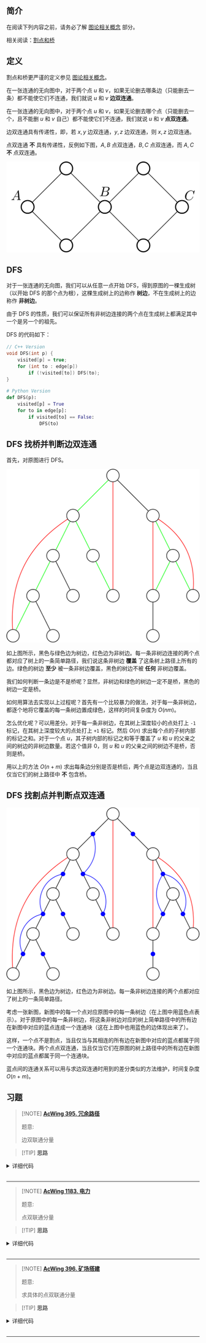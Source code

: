 ## 简介

在阅读下列内容之前，请务必了解 [图论相关概念](./concept.md) 部分。

相关阅读：[割点和桥](./cut.md)

## 定义

割点和桥更严谨的定义参见 [图论相关概念](./concept.md)。

在一张连通的无向图中，对于两个点 $u$ 和 $v$，如果无论删去哪条边（只能删去一条）都不能使它们不连通，我们就说 $u$ 和 $v$  **边双连通**。

在一张连通的无向图中，对于两个点 $u$ 和 $v$，如果无论删去哪个点（只能删去一个，且不能删 $u$ 和 $v$ 自己）都不能使它们不连通，我们就说 $u$ 和 $v$  **点双连通**。

边双连通具有传递性，即，若 $x,y$ 边双连通，$y,z$ 边双连通，则 $x,z$ 边双连通。

点双连通 **不** 具有传递性，反例如下图，$A,B$ 点双连通，$B,C$ 点双连通，而 $A,C$  **不** 点双连通。

![bcc-counterexample.png](./images/bcc-0.svg)

## DFS

对于一张连通的无向图，我们可以从任意一点开始 DFS，得到原图的一棵生成树（以开始 DFS 的那个点为根），这棵生成树上的边称作 **树边**，不在生成树上的边称作 **非树边**。

由于 DFS 的性质，我们可以保证所有非树边连接的两个点在生成树上都满足其中一个是另一个的祖先。

DFS 的代码如下：

```cpp
// C++ Version
void DFS(int p) {
    visited[p] = true;
    for (int to : edge[p])
        if (!visited[to]) DFS(to);
}
```

```python
# Python Version
def DFS(p):
    visited[p] = True
    for to in edge[p]:
        if visited[to] == False:
            DFS(to)
```

## DFS 找桥并判断边双连通

首先，对原图进行 DFS。

![bcc-1.png](./images/bcc-1.svg)

如上图所示，黑色与绿色边为树边，红色边为非树边。每一条非树边连接的两个点都对应了树上的一条简单路径，我们说这条非树边 **覆盖** 了这条树上路径上所有的边。绿色的树边 **至少** 被一条非树边覆盖，黑色的树边不被 **任何** 非树边覆盖。

我们如何判断一条边是不是桥呢？显然，非树边和绿色的树边一定不是桥，黑色的树边一定是桥。

如何用算法去实现以上过程呢？首先有一个比较暴力的做法，对于每一条非树边，都逐个地将它覆盖的每一条树边置成绿色，这样的时间复杂度为 $O(nm)$。

怎么优化呢？可以用差分。对于每一条非树边，在其树上深度较小的点处打上 `-1` 标记，在其树上深度较大的点处打上 `+1` 标记。然后 $O(n)$ 求出每个点的子树内部的标记之和。对于一个点 $u$，其子树内部的标记之和等于覆盖了 $u$ 和 $u$ 的父亲之间的树边的非树边数量。若这个值非 $0$，则 $u$ 和 $u$ 的父亲之间的树边不是桥，否则是桥。

用以上的方法 $O(n+m)$ 求出每条边分别是否是桥后，两个点是边双连通的，当且仅当它们的树上路径中 **不** 包含桥。

## DFS 找割点并判断点双连通

![bcc-2.png](./images/bcc-2.svg)

如上图所示，黑色边为树边，红色边为非树边。每一条非树边连接的两个点都对应了树上的一条简单路径。

考虑一张新图，新图中的每一个点对应原图中的每一条树边（在上图中用蓝色点表示）。对于原图中的每一条非树边，将这条非树边对应的树上简单路径中的所有边在新图中对应的蓝点连成一个连通块（这在上图中也用蓝色的边体现出来了）。

这样，一个点不是割点，当且仅当与其相连的所有边在新图中对应的蓝点都属于同一个连通块。两个点点双连通，当且仅当它们在原图的树上路径中的所有边在新图中对应的蓝点都属于同一个连通块。

蓝点间的连通关系可以用与求边双连通时用到的差分类似的方法维护，时间复杂度 $O(n+m)$。

## 习题

> [!NOTE] **[AcWing 395. 冗余路径](https://www.acwing.com/problem/content/397/)**
> 
> 题意: 
> 
> 边双联通分量

> [!TIP] **思路**
> 
> 

<details>
<summary>详细代码</summary>
<!-- tabs:start -->

##### **C++**

```cpp
#include<bits/stdc++.h>
using namespace std;

const int N = 5010, M = 20010;

int n, m;
int h[N], e[M], ne[M], idx;
int dfn[N], low[N], timestamp;
int stk[N], top;
int id[N], dcc_cnt;
bool is_bridge[M];
int d[N];   // 度数

void add(int a, int b) {
    e[idx] = b, ne[idx] = h[a], h[a] = idx ++ ;
}

void tarjan(int u, int from) {
    dfn[u] = low[u] = ++ timestamp;
    stk[ ++ top] = u;
    for (int i = h[u]; ~i; i = ne[i]) {
        int j = e[i];
        if (!dfn[j]) {
            tarjan(j, i);
            low[u] = min(low[u], low[j]);
            if (dfn[u] < low[j])
                is_bridge[i] = is_bridge[i ^ 1] = true;
        } else if (i != (from ^ 1)) low[u] = min(low[u], dfn[j]);
    }
    if (dfn[u] == low[u]) {
        ++ dcc_cnt;
        int y;
        do {
            y = stk[top -- ];
            id[y] = dcc_cnt;
        } while (y != u);
    }
}

int main() {
    cin >> n >> m;
    memset(h, -1, sizeof h);
    while (m -- ) {
        int a, b;
        cin >> a >> b;
        add(a, b), add(b, a);
    }
    tarjan(1, -1);
    for (int i = 0; i < idx; ++ i )
        if (is_bridge[i])
            d[id[e[i]]] ++ ;
    int cnt = 0;
    for (int i = 1; i <= dcc_cnt; ++ i )
        if (d[i] == 1)
            ++ cnt;
    cout << (cnt + 1) / 2 << endl;  // cnt/2取上界
}
```

##### **Python**

```python

```

<!-- tabs:end -->
</details>

<br>

* * *

> [!NOTE] **[AcWing 1183. 电力](https://www.acwing.com/problem/content/1185/)**
> 
> 题意: 
> 
> 点双联通分量

> [!TIP] **思路**
> 
> 

<details>
<summary>详细代码</summary>
<!-- tabs:start -->

##### **C++**

```cpp
#include<bits/stdc++.h>
using namespace std;

const int  N = 10010, M = 30010;

int n, m;
int h[N], e[M], ne[M], idx;
int dfn[N], low[N], timestamp;
int root, ans;  // 当前根 去除某个点得到的最大联通量个数

void add(int a, int b) {
    e[idx] = b, ne[idx] = h[a], h[a] = idx ++ ;
}

void tarjan(int u) {
    dfn[u] = low[u] = ++ timestamp;
    // 去除当前节点后联通量个数
    int cnt = 0;
    for (int i = h[u]; ~i; i = ne[i]) {
        int j = e[i];
        if (!dfn[j]) {
            tarjan(j);
            low[u] = min(low[u], low[j]);
            if (low[j] >= dfn[u]) ++ cnt;
        } else low[u] = min(low[u], dfn[j]);
    }
    if (u != root) ++ cnt;
    ans = max(ans, cnt);
}

int main() {
    while (cin >> n >> m, n || m) {
        memset(h, -1, sizeof h);
        memset(dfn, 0, sizeof dfn);
        idx = timestamp = 0;
        
        while (m -- ) {
            int a, b;
            cin >> a >> b;
            add(a, b), add(b, a);
        }
        ans = 0;
        int cnt = 0;    // 联通量个数
        for (root = 0; root < n; ++ root )
            if (!dfn[root]) {
                ++ cnt;
                tarjan(root);
            }
        cout << ans + cnt - 1 << endl;
    }
}
```

##### **Python**

```python

```

<!-- tabs:end -->
</details>

<br>

* * *

> [!NOTE] **[AcWing 396. 矿场搭建](https://www.acwing.com/problem/content/398/)**
> 
> 题意: 
> 
> 求具体的点双联通分量

> [!TIP] **思路**
> 
> 

<details>
<summary>详细代码</summary>
<!-- tabs:start -->

##### **C++**

```cpp
#include<bits/stdc++.h>
using namespace std;

using ULL = unsigned long long;

const int N = 1010, M = 1010;

int n, m;
int h[N], e[M], ne[M], idx;
int dfn[N], low[N], timestamp;
int stk[N], top;
int dcc_cnt;
vector<int> dcc[N];
bool cut[N];
int root;

void add(int a, int b) {
    e[idx] = b, ne[idx] = h[a], h[a] = idx ++ ;
}

void tarjan(int u) {
    dfn[u] = low[u] = ++ timestamp;
    stk[ ++ top] = u;
    if (u == root && h[u] == -1) {
        ++ dcc_cnt ;
        dcc[dcc_cnt].push_back(u);
        return;
    }
    
    int cnt = 0;
    for (int i = h[u]; ~i; i = ne[i]) {
        int j = e[i];
        if (!dfn[j]) {
            tarjan(j);
            low[u] = min(low[u], low[j]);
            if (low[j] >= dfn[u]) {
                ++ cnt ;
                if (u != root || cnt > 1) cut[u] = true;
                ++ dcc_cnt;
                int y;
                do {
                    y = stk[top -- ];
                    dcc[dcc_cnt].push_back(y);
                } while (y != j);
                dcc[dcc_cnt].push_back(u);
            }
        } else low[u] = min(low[u], dfn[j]);
    }
}

int main() {
    int T = 1;
    while (cin >> m, m) {
        for (int i = 1; i <= dcc_cnt; ++ i ) dcc[i].clear();
        idx = n = timestamp = top = dcc_cnt = 0;
        memset(h, -1, sizeof h);
        memset(dfn, 0, sizeof dfn);
        memset(cut, 0, sizeof cut);
        
        while (m -- ) {
            int a, b;
            cin >> a >> b;
            n = max(n, a), n = max(n, b);
            add(a, b), add(b, a);
        }
        for (root = 1; root <= n; ++ root )
            if (!dfn[root])
                tarjan(root);
        
        int res = 0;
        ULL num = 1;
        for (int i = 1; i <= dcc_cnt; ++ i ) {
            int cnt = 0;
            for (int j = 0; j < dcc[i].size(); ++ j )
                if (cut[dcc[i][j]])
                    ++ cnt ;    // 割点个数
            // 1. 割点数大于1 则无论哪个被堵 连通性依旧 略
            // 2. 割点数为0 则若点数量大于1:任意建两个 点数量为1:只能建一个
            // 3. 割点数为1 割点及分量内任意一点各建一个
            if (cnt == 0) {
                // 至少需要两个
                if (dcc[i].size() > 1) res += 2, num *= dcc[i].size() * (dcc[i].size() - 1) / 2;
                // 需要一个
                else ++ res;
            } else if (cnt == 1) ++ res, num *= dcc[i].size() - 1;
        }
        cout << "Case " << T++ << ": " << res << " " << num << endl;
    }
}
```

##### **Python**

```python

```

<!-- tabs:end -->
</details>

<br>

* * *